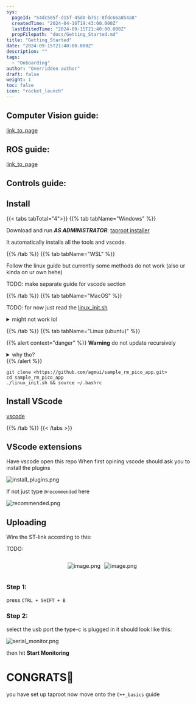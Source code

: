 ```yaml
---
sys:
  pageId: "54dc585f-d15f-45d0-b75c-8fdc66a854a8"
  createdTime: "2024-04-16T19:43:00.000Z"
  lastEditedTime: "2024-09-15T21:40:00.000Z"
  propFilepath: "docs/Getting_Started.md"
title: "Getting_Started"
date: "2024-09-15T21:40:00.000Z"
description: ""
tags:
  - "Onboarding"
author: "Overridden author"
draft: false
weight: 1
toc: false
icon: "rocket_launch"
---
```


## Computer Vision guide:

[link_to_page](86d45bc0-388b-4d26-8848-44f255f73d0e)

## ROS guide:

[link_to_page](3c76c1de-ec8f-46d6-8b0a-294005edc2d5)

## Controls guide:

## Install

{{< tabs tabTotal="4">}}
{{% tab tabName="Windows" %}}

Download and run _**AS ADMINISTRATOR**_: [taproot installer](https://github.com/Thornbots/TeachingFreshies/releases/tag/1.0)

It automatically installs all the tools and vscode.

{{% /tab %}}
{{% tab tabName="WSL" %}}

Follow the linux guide but currently some methods do not work (also ur kinda on ur own hehe)

TODO: make separate guide for vscode section

{{% /tab %}}
{{% tab tabName="MacOS" %}}

TODO: for now just read the [linux_init.sh](https://github.com/agmui/sample_rm_pico_app/blob/main/linux_init.sh)

<details>
<summary>might not work lol</summary>

`brew install libusb pkg-config`

Next install: [vscode](https://code.visualstudio.com/Download)

</details>

{{% /tab %}}
{{% tab tabName="Linux (ubuntu)" %}}

{{% alert context="danger" %}}
**Warning** do not update recursively
<details>
<summary>why tho?</summary>
There are some submodules that may go on for a while (like tinyusb) and I highly
recommend you don't need to get them.
If you want to see what submodules I update just look in `linux_init.sh`
</details>
{{% /alert %}}

```shell
git clone <https://github.com/agmui/sample_rm_pico_app.git>
cd sample_rm_pico_app
./linux_init.sh && source ~/.bashrc
```

## Install VScode

[vscode](https://code.visualstudio.com/Download)

{{% /tab %}}
{{< /tabs >}}

## VScode extensions

Have vscode open this repo
When first opining vscode should ask you to install the plugins

![install_plugins.png](https://prod-files-secure.s3.us-west-2.amazonaws.com/d518164a-d88e-44d1-a4ee-3adb3bd8bce0/89bd30f0-1825-4e77-867b-0a41ce370880/install_plugins.png?X-Amz-Algorithm=AWS4-HMAC-SHA256&X-Amz-Content-Sha256=UNSIGNED-PAYLOAD&X-Amz-Credential=ASIAZI2LB466U4C45OOJ%2F20250418%2Fus-west-2%2Fs3%2Faws4_request&X-Amz-Date=20250418T170724Z&X-Amz-Expires=3600&X-Amz-Security-Token=IQoJb3JpZ2luX2VjEPH%2F%2F%2F%2F%2F%2F%2F%2F%2F%2FwEaCXVzLXdlc3QtMiJGMEQCIC3xOn2tlQ1iRwI%2B1J8Q152sTwSKTazZ2YUZZ3XstQuiAiBqPHdamzAQItzoosdeAndYazDw27ahpMUb%2FS3MWtJ4Eir%2FAwh5EAAaDDYzNzQyMzE4MzgwNSIM8bnOXHksfIHuRqOOKtwDhQQykbw0xI8sS7pHW320hjTd15KwE8EvlJbway3Q9ID5oyiuAqKDGYzhKdfnXiJcCtwt8BbveOp02mMQx73isstSuem7HOSaE06OZB99rIKDlze%2BAm46NjFWhQzpX2z9Y0GCro06L6JAYlLTwxS8O%2BtHiEa7eONhkcnb3ojM3WOlxV0oRRdmKvA3zKq14jtZZrMGGVYMM9ESkewg5t1hGXUuQRCx7D4LtwWlSUL%2BTORcqZjabbWl%2Bh%2BuWrFk9E%2BhFAqJnCsMxOjd4HN%2FKK%2B4wo7C6AguArMwcmwz7m2OogsWZTMx2lmLv03D6LY03xR1RIY2gLs7QXRU9k1UlcpMZjSNW2pvKAxQTH3uGu3EGK2A8fvCSrjGeTjtEihhh8OHqMqpG2So9%2Fzj51O%2FfCSf0KnzI%2FyULvS9E8tC8SJmk71DdaaXF6YMnvtF9gAbkMxb8VblBxo1buvxUH9Q1TkFTBEbUPe9mWmd6RgyAZqHWTkrN7PqWl%2Fwktmdc4K6LGZhtzwGyUdaae%2B%2FeFMQVqkqcGKL1gqGPH05S%2B4S%2BIFcDgomdpiCxargkZQn4cUggvj7PUGSbpn1G3KD4szdinzTgIgLNy7G44aZbHl1vEkfn9jYJQ%2Bb27F2zGKVpL0wlvmJwAY6pgHdPQl78MlxV0jqAwdhWyn6R6dN98Z0jmCFm%2F81jaNC%2BZ98TTU2UcKpRMXVJbY7uOW2lr6V94AKunDsB%2Ftjathvr1iMTkFQIW8zmwXg9xfAEl7H0yzAdUYD78cBc7MkjmHqLVscvOdDF7mODbz7f2mF4rntMjB70i2079pOq3evFZSb%2ByYdAQ54FheIBTW%2FDgfI1IDpPmh6AKdp%2BtU9l81DJBCKun9A&X-Amz-Signature=bef9cda7a2f46261cd98d3f261ee346ae66aadf05b8574b43477c7eb0934719c&X-Amz-SignedHeaders=host&x-id=GetObject)

If not just type `@recommended` here  

![recommended.png](https://prod-files-secure.s3.us-west-2.amazonaws.com/d518164a-d88e-44d1-a4ee-3adb3bd8bce0/61e661e9-5d85-4dfc-be0d-8d2097a5e793/recommended.png?X-Amz-Algorithm=AWS4-HMAC-SHA256&X-Amz-Content-Sha256=UNSIGNED-PAYLOAD&X-Amz-Credential=ASIAZI2LB466U4C45OOJ%2F20250418%2Fus-west-2%2Fs3%2Faws4_request&X-Amz-Date=20250418T170724Z&X-Amz-Expires=3600&X-Amz-Security-Token=IQoJb3JpZ2luX2VjEPH%2F%2F%2F%2F%2F%2F%2F%2F%2F%2FwEaCXVzLXdlc3QtMiJGMEQCIC3xOn2tlQ1iRwI%2B1J8Q152sTwSKTazZ2YUZZ3XstQuiAiBqPHdamzAQItzoosdeAndYazDw27ahpMUb%2FS3MWtJ4Eir%2FAwh5EAAaDDYzNzQyMzE4MzgwNSIM8bnOXHksfIHuRqOOKtwDhQQykbw0xI8sS7pHW320hjTd15KwE8EvlJbway3Q9ID5oyiuAqKDGYzhKdfnXiJcCtwt8BbveOp02mMQx73isstSuem7HOSaE06OZB99rIKDlze%2BAm46NjFWhQzpX2z9Y0GCro06L6JAYlLTwxS8O%2BtHiEa7eONhkcnb3ojM3WOlxV0oRRdmKvA3zKq14jtZZrMGGVYMM9ESkewg5t1hGXUuQRCx7D4LtwWlSUL%2BTORcqZjabbWl%2Bh%2BuWrFk9E%2BhFAqJnCsMxOjd4HN%2FKK%2B4wo7C6AguArMwcmwz7m2OogsWZTMx2lmLv03D6LY03xR1RIY2gLs7QXRU9k1UlcpMZjSNW2pvKAxQTH3uGu3EGK2A8fvCSrjGeTjtEihhh8OHqMqpG2So9%2Fzj51O%2FfCSf0KnzI%2FyULvS9E8tC8SJmk71DdaaXF6YMnvtF9gAbkMxb8VblBxo1buvxUH9Q1TkFTBEbUPe9mWmd6RgyAZqHWTkrN7PqWl%2Fwktmdc4K6LGZhtzwGyUdaae%2B%2FeFMQVqkqcGKL1gqGPH05S%2B4S%2BIFcDgomdpiCxargkZQn4cUggvj7PUGSbpn1G3KD4szdinzTgIgLNy7G44aZbHl1vEkfn9jYJQ%2Bb27F2zGKVpL0wlvmJwAY6pgHdPQl78MlxV0jqAwdhWyn6R6dN98Z0jmCFm%2F81jaNC%2BZ98TTU2UcKpRMXVJbY7uOW2lr6V94AKunDsB%2Ftjathvr1iMTkFQIW8zmwXg9xfAEl7H0yzAdUYD78cBc7MkjmHqLVscvOdDF7mODbz7f2mF4rntMjB70i2079pOq3evFZSb%2ByYdAQ54FheIBTW%2FDgfI1IDpPmh6AKdp%2BtU9l81DJBCKun9A&X-Amz-Signature=13142561f4782807418d7bc340266b6c572d7b1f381588a86554bb9831ac1afa&X-Amz-SignedHeaders=host&x-id=GetObject)

## Uploading

Wire the ST-link according to this:

TODO:

<div style="display: flex;flex-direction: row; column-gap:10px; max-width: 630px;justify-content: center;">
<div>

![image.png](https://prod-files-secure.s3.us-west-2.amazonaws.com/d518164a-d88e-44d1-a4ee-3adb3bd8bce0/210ecb78-1116-4d7b-b9b7-2292f66fa2c2/image.png?X-Amz-Algorithm=AWS4-HMAC-SHA256&X-Amz-Content-Sha256=UNSIGNED-PAYLOAD&X-Amz-Credential=ASIAZI2LB466WSIL5XUD%2F20250418%2Fus-west-2%2Fs3%2Faws4_request&X-Amz-Date=20250418T170727Z&X-Amz-Expires=3600&X-Amz-Security-Token=IQoJb3JpZ2luX2VjEPH%2F%2F%2F%2F%2F%2F%2F%2F%2F%2FwEaCXVzLXdlc3QtMiJHMEUCIHH4QclSlpmS4nYYw6UaVUCnJdkEz0H0AZcB3S%2BHsDcNAiEAt2Dvw7mtbKPYZgdn8DaG3zumZgL08wQhnD6GJwDRQE4q%2FwMIeRAAGgw2Mzc0MjMxODM4MDUiDKkEzpXdAvwvhHpLkircA%2FQjWf1%2BpI6MgqIawq%2F46zh7UvqrGNzl53%2FfUkvOdMj9MlUsYoigiB%2FuNf%2F%2BOfStKu41x4DrlXrT6F5WFMVg8uL7L6YDCWZIKa6YEmAAc1GJu228Mi5JjsoEwCYca1THC2e2IlUCaw1f9zP3yYCjeURFcpameQ7lsi%2FkPv2dwvi59RvfUk70ctJCDIrXkcWBGOVyKC%2BZRes6r29eF6rlcFYI8KvbsguaXLEXcJ2jKdki1m%2FxJvotXNfMUTjM0HLGxEo412e%2F%2BY33o35maYYDBM9x5R1tZaBv%2FpZY%2B8WTeMXzm7o6p45ygwfXDUct%2BSIbEI8BaZuDAa1jAcNjYUf2Bo806%2BWloTCAlghX6Xe4%2BPYZJlyNyMtdWgFzPEjD%2Bv4dnat6z1a%2Fy6O2fuFGEArgXotgc8qGD76W%2FKMDbX5LUKSvAfrZHSeavO5Sjz4Pd3ITMXnmd4UU4juK%2FsR%2BAM42%2B1MhbtkkwStwKkJNbcQViqzjoLsmiMmw6GxstqLCqvSdbUepfDzckyJORsKljCIaslY0j0AWbahBSxfZvpwiFerwXTB9iMqV0G%2BWuSXvfrIocsVWtz9P2jnRKa2wUCD5Q8MyyBhWoLX0ulT2gWx9RjwVpKKO8fz4LjqyFUmGMMb5icAGOqUBs9lxYt1GJhnw4cqF4QXenmyZaUW5oxLJXVpzL93smLBnW9nt%2Bd%2BGFuaihW6AIOBj6zC6NLhwRty8ePd%2BANLMy0ECDACRDR86cq1U7byGa4ELPl6XKW2zVQ1Z3uAmCKMhAM5trVjwsCCNMkCF929bFZdDCkN9BTANcqi%2B72cMdTbd0rP%2BUk6zJrfU5zkZ5793eSCKGNkR4xNzb4dJCm1eXVQP0UTX&X-Amz-Signature=6cfe16d3320ebfd326fcc1045a950863c3f3c6802eeb8b5ca14d1f06e18f32b4&X-Amz-SignedHeaders=host&x-id=GetObject)

</div>
<div>

![image.png](https://prod-files-secure.s3.us-west-2.amazonaws.com/d518164a-d88e-44d1-a4ee-3adb3bd8bce0/33a0fd0f-8ca6-4a86-8e09-26e95ded1fff/image.png?X-Amz-Algorithm=AWS4-HMAC-SHA256&X-Amz-Content-Sha256=UNSIGNED-PAYLOAD&X-Amz-Credential=ASIAZI2LB466WBPOCKCR%2F20250418%2Fus-west-2%2Fs3%2Faws4_request&X-Amz-Date=20250418T170727Z&X-Amz-Expires=3600&X-Amz-Security-Token=IQoJb3JpZ2luX2VjEPH%2F%2F%2F%2F%2F%2F%2F%2F%2F%2FwEaCXVzLXdlc3QtMiJGMEQCIDIzhSEJVXRW28jOnV258X9F67sDHesfxnYmZElVxUelAiBNs88IhTP0ZVJ3lqq9Fetqqzw1k6l0UGuzWBJp2gsiXyr%2FAwh5EAAaDDYzNzQyMzE4MzgwNSIMZ%2BL%2BMjSItq8pqub9KtwD4730s1VcAjl3RXfeFRwRZaqc1C5xhA1klKmzSkkxvzvu%2BQEeDGngm86fHskgrSapvgy2EZWL7mAEoXfNlYKMkACH101HHjOQe%2B4wZHRywQyLpLmJgaXByHiJ%2F7u%2FYYDAuBOYsd4TykXCZyvMQWYk%2B7PzShlYl2KZ8Ru390KC1%2FR1%2BR4kTySQXsMY8GbvzzRe0Z1AbaudwNd%2BiBxdVDM%2BJWSyp%2Fs9vpC7ACCmkn01eadfiF7IG0F5Z3zwoHtxGIl7UDcbgYI0SuyFE0sZ0uJiLy8dd4uTC5kt1A9yDMuENoXzfeHQg5Goept4v5HF8lxUJNJ50hGsSAcimBGhxTTOgdAXuxIynj5WM4WEU4duSE2RwqwmYNGYAuBoSKAYtDRkQ3ZiQkMzVqXrTKMkt7Kpw52YX%2ByQfTYo7zDq0A3YApRkYjO7SmxM1kWOapV1ymKH%2F75IkTwJQQrOsBeLKsW6pSQKqkI9DXfJ2y9z5sDXzDNpbl99yfPksgkHVEMiIr322C1zwOoV15Aqk3wqBqt6IdpoqYGhX7IGpYmFukPtLMn4XuJg2kwCtKPibAEdDe3U0QR42aLp5jQrgPmzINvUiO3VCGtACzaTVExCDkYSR2wRPWLhaqHkvgBx4cQw7vmJwAY6pgEY9IEXiQyDWuq1hz3xLtS4vnNYZ6UN4TgY8FwGoHKoW2SxKT%2F0lC5j4oEF0lWgXQYAx%2Fz95b5KkRoJAbuQbL56zTZx8fSyzlSVAcDdMt4kKybx%2BQYpwj59Hf%2FqO6bs9KEb55oMQFdb9PLcXh0GwjnKulxOUaVMWJEg2fAlSxzYfxTwN%2Fcn44p4I6HaYLUH7H2QWveqbqrjryupVp8iemR0oAgF%2Fkfi&X-Amz-Signature=864f19d6fa5f9caf500270b3ed26bef33805b03b955619d9ffadb2aa8edce2c7&X-Amz-SignedHeaders=host&x-id=GetObject)

</div>
</div>

### Step 1:

press `CTRL + SHIFT + B`

### Step 2:

select the usb port the type-c is plugged in it should look like this:

![serial_monitor.png](https://prod-files-secure.s3.us-west-2.amazonaws.com/d518164a-d88e-44d1-a4ee-3adb3bd8bce0/f03f4774-05d4-4393-b6a0-d5efb6d315ab/serial_monitor.png?X-Amz-Algorithm=AWS4-HMAC-SHA256&X-Amz-Content-Sha256=UNSIGNED-PAYLOAD&X-Amz-Credential=ASIAZI2LB466U4C45OOJ%2F20250418%2Fus-west-2%2Fs3%2Faws4_request&X-Amz-Date=20250418T170724Z&X-Amz-Expires=3600&X-Amz-Security-Token=IQoJb3JpZ2luX2VjEPH%2F%2F%2F%2F%2F%2F%2F%2F%2F%2FwEaCXVzLXdlc3QtMiJGMEQCIC3xOn2tlQ1iRwI%2B1J8Q152sTwSKTazZ2YUZZ3XstQuiAiBqPHdamzAQItzoosdeAndYazDw27ahpMUb%2FS3MWtJ4Eir%2FAwh5EAAaDDYzNzQyMzE4MzgwNSIM8bnOXHksfIHuRqOOKtwDhQQykbw0xI8sS7pHW320hjTd15KwE8EvlJbway3Q9ID5oyiuAqKDGYzhKdfnXiJcCtwt8BbveOp02mMQx73isstSuem7HOSaE06OZB99rIKDlze%2BAm46NjFWhQzpX2z9Y0GCro06L6JAYlLTwxS8O%2BtHiEa7eONhkcnb3ojM3WOlxV0oRRdmKvA3zKq14jtZZrMGGVYMM9ESkewg5t1hGXUuQRCx7D4LtwWlSUL%2BTORcqZjabbWl%2Bh%2BuWrFk9E%2BhFAqJnCsMxOjd4HN%2FKK%2B4wo7C6AguArMwcmwz7m2OogsWZTMx2lmLv03D6LY03xR1RIY2gLs7QXRU9k1UlcpMZjSNW2pvKAxQTH3uGu3EGK2A8fvCSrjGeTjtEihhh8OHqMqpG2So9%2Fzj51O%2FfCSf0KnzI%2FyULvS9E8tC8SJmk71DdaaXF6YMnvtF9gAbkMxb8VblBxo1buvxUH9Q1TkFTBEbUPe9mWmd6RgyAZqHWTkrN7PqWl%2Fwktmdc4K6LGZhtzwGyUdaae%2B%2FeFMQVqkqcGKL1gqGPH05S%2B4S%2BIFcDgomdpiCxargkZQn4cUggvj7PUGSbpn1G3KD4szdinzTgIgLNy7G44aZbHl1vEkfn9jYJQ%2Bb27F2zGKVpL0wlvmJwAY6pgHdPQl78MlxV0jqAwdhWyn6R6dN98Z0jmCFm%2F81jaNC%2BZ98TTU2UcKpRMXVJbY7uOW2lr6V94AKunDsB%2Ftjathvr1iMTkFQIW8zmwXg9xfAEl7H0yzAdUYD78cBc7MkjmHqLVscvOdDF7mODbz7f2mF4rntMjB70i2079pOq3evFZSb%2ByYdAQ54FheIBTW%2FDgfI1IDpPmh6AKdp%2BtU9l81DJBCKun9A&X-Amz-Signature=78339cffc118fd09ab197d8647dc79d98be34f7f412229c7fda5abe078e5996d&X-Amz-SignedHeaders=host&x-id=GetObject)

then hit **Start Monitoring**

# CONGRATS🎉

you have set up taproot now move onto the `C++_basics` guide
